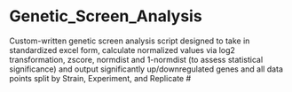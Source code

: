 # Genetic_Screen_Analysis
Custom-written genetic screen analysis script designed to take in standardized excel form, calculate normalized values via log2 transformation, zscore, normdist and 1-normdist (to assess statistical significance) and output significantly up/downregulated genes and all data points split by Strain, Experiment, and Replicate #
